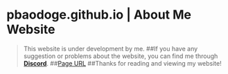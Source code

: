 # pbaodoge.github.io | About Me Website 
>This website is under development by me.
##If you have any suggestion or problems about the website, you can find me through [**Discord**](https://discord.gg/9y7Uc4kxgh).
##[Page URL](https://pbaodoge.github.io)
##Thanks for reading and viewing my website!

